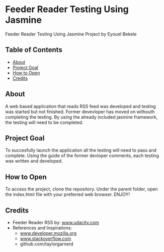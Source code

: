 # Feeder Reader Testing Using Jasmine

Feeder Reader Testing Using Jasmine Project by Eyouel Bekele

## Table of Contents

* [About](#about)
* [Project Goal](#ProjectGoal)
* [How to Open](#HowtoOpen)
* [Credits](#credits)

## About

A web based application that reads RSS feed was developed and testing was started but not finished. Former devevloper has moved on withouth completing the  testing.  By using the already included jasmine framework, the testing will need to be completed. 

## Project Goal

To succesfully launch the application all the testing will need to pass and complete. Using the guide of the former devloper comments, each testing was written and developed. 

## How to Open

To access the project, clone the repository. Under the parent folder, open the index.html file with your preferred web browser. ENJOY!



## Credits

* Feeder Reader RSS by: www.udacity.com 
* References and Inspirations:
  * www.developer.mozilla.org
  * www.stackoverflow.com
  * github.com/taylorgarnerd

